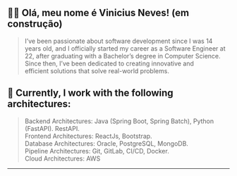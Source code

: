 ## :man_technologist: Olá, meu nome é <strong>Vinicius Neves! (em construção)</strong>

> I’ve been passionate about software development since I was 14 years old,
> and I officially started my career as a Software Engineer at 22,
> after graduating with a Bachelor’s degree in Computer Science.
> Since then, I’ve been dedicated to creating innovative and  
> efficient solutions that solve real-world problems.

## 🚀 Currently, I work with the following architectures:

> Backend Architectures: Java (Spring Boot, Spring Batch), Python (FastAPI). RestAPI.  
> Frontend Architectures: ReactJs, Bootstrap.  
> Database Architectures: Oracle, PostgreSQL, MongoDB.  
> Pipeline Architectures: Git, GitLab, CI/CD, Docker.  
> Cloud Architectures: AWS  

----
